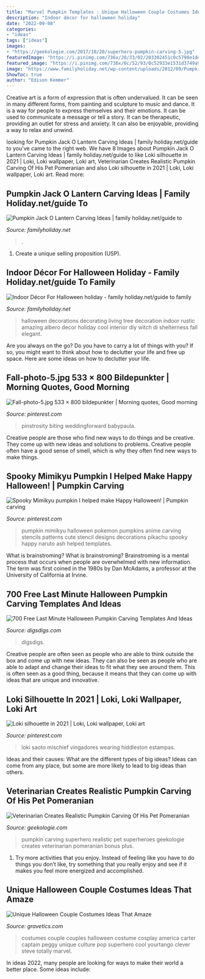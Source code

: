 ```yaml
---
title: "Marvel Pumpkin Templates : Unique Halloween Couple Costumes Ideas That Amaze"
description: "Indoor décor for halloween holiday"
date: "2022-09-08"
categories:
- "ideas"
tags: ["ideas"]
images:
- "https://geekologie.com/2017/10/20/superhero-pumpkin-carving-5.jpg"
featuredImage: "https://i.pinimg.com/736x/20/33/02/203302451c0c5798e1dd806f9aad908c.jpg"
featured_image: "https://i.pinimg.com/736x/0c/52/93/0c52933e1531d3749a9ed815eebec8c5--make-happy-pumpkins.jpg"
image: "https://www.familyholiday.net/wp-content/uploads/2012/09/Pumpkin_-Jack_-O_-Lantern-_Carving-_Ideas__09.jpg"
ShowToc: true
author: "Edison Kemmer"
---
```



Creative art is a form of expression that is often undervalued. It can be seen in many different forms, from painting and sculpture to music and dance. It is a way for people to express themselves and their emotions. It can be used to communicate a message or tell a story. It can be therapeutic, providing an outlet for stress and anxiety. It can also be enjoyable, providing a way to relax and unwind.

	

		
looking for Pumpkin Jack O Lantern Carving Ideas | family holiday.net/guide to you've came to the right web. We have 8 Images about Pumpkin Jack O Lantern Carving Ideas | family holiday.net/guide to like Loki silhouette in 2021 | Loki, Loki wallpaper, Loki art, Veterinarian Creates Realistic Pumpkin Carving Of His Pet Pomeranian and also Loki silhouette in 2021 | Loki, Loki wallpaper, Loki art. Read more:
		
    
## Pumpkin Jack O Lantern Carving Ideas | Family Holiday.net/guide To

<img loading=lazy src="https://www.familyholiday.net/wp-content/uploads/2012/09/Pumpkin_-Jack_-O_-Lantern-_Carving-_Ideas__09.jpg" onerror="this.onerror=null;this.src='https://tse1.mm.bing.net/th?id=OIP.tDZINiL6DPtYYhzbTjAslgHaJ4&amp;pid=15.1';" alt="Pumpkin Jack O Lantern Carving Ideas | family holiday.net/guide to">

_Source: familyholiday.net_

>. 

	

1. Create a unique selling proposition (USP).

    
## Indoor Décor For Halloween Holiday - Family Holiday.net/guide To Family

<img loading=lazy src="http://www.familyholiday.net/wp-content/uploads/2011/10/6-halloween-decorating_-.jpg" onerror="this.onerror=null;this.src='https://tse4.mm.bing.net/th?id=OIP.5WccaeAX4BdgnUMyfYkQwwHaJ4&amp;pid=15.1';" alt="Indoor Décor For Halloween holiday - family holiday.net/guide to family">

_Source: familyholiday.net_

>halloween decorations decorating living tree decoration indoor rustic amazing albero decor holiday cool interior diy witch di shelterness fall elegant. 

	

Are you always on the go? Do you have to carry a lot of things with you? If so, you might want to think about how to declutter your life and free up space. Here are some ideas on how to declutter your life.

    
## Fall-photo-5.jpg 533 × 800 Bildepunkter | Morning Quotes, Good Morning

<img loading=lazy src="https://i.pinimg.com/736x/20/33/02/203302451c0c5798e1dd806f9aad908c.jpg" onerror="this.onerror=null;this.src='https://tse3.mm.bing.net/th?id=OIP.-iBrL9v6_cUinyead69xTwAAAA&amp;pid=15.1';" alt="Fall-photo-5.jpg 533 × 800 bildepunkter | Morning quotes, Good morning">

_Source: pinterest.com_

>pinstrosity biting weddingforward babypaula. 

	

Creative people are those who find new ways to do things and be creative. They come up with new ideas and solutions to problems. Creative people often have a good sense of smell, which is why they often find new ways to make things.

    
## Spooky Mimikyu Pumpkin I Helped Make Happy Halloween! | Pumpkin Carving

<img loading=lazy src="https://i.pinimg.com/736x/0c/52/93/0c52933e1531d3749a9ed815eebec8c5--make-happy-pumpkins.jpg" onerror="this.onerror=null;this.src='https://tse1.mm.bing.net/th?id=OIP.prGS_GE6m00pfc_02JuBxwDhEs&amp;pid=15.1';" alt="Spooky Mimikyu pumpkin I helped make Happy Halloween! | Pumpkin carving">

_Source: pinterest.com_

>pumpkin mimikyu halloween pokemon pumpkins anime carving stencils patterns cute stencil designs decorations pikachu spooky happy naruto ash helped templates. 

	

What is brainstroming?
What is brainstroming? Brainstroming is a mental process that occurs when people are overwhelmed with new information. The term was first coined in the 1980s by Dan McAdams, a professor at the University of California at Irvine.

    
## 700 Free Last Minute Halloween Pumpkin Carving Templates And Ideas

<img loading=lazy src="https://www.digsdigs.com/photos/2011/10/700-free-last-minute-halloween-pumpkin-carving-templates-and-ideas-3.jpg" onerror="this.onerror=null;this.src='https://tse1.mm.bing.net/th?id=OIP.eiFtKPZGbfLTyt7097DLUwHaLH&amp;pid=15.1';" alt="700 Free Last Minute Halloween Pumpkin Carving Templates And Ideas">

_Source: digsdigs.com_

>digsdigs. 

	

Creative people are often seen as people who are able to think outside the box and come up with new ideas. They can also be seen as people who are able to adapt and change their ideas to fit what they see around them. This is often seen as a good thing, because it means that they can come up with ideas that are unique and innovative.

    
## Loki Silhouette In 2021 | Loki, Loki Wallpaper, Loki Art

<img loading=lazy src="https://i.pinimg.com/736x/e1/4f/b8/e14fb8446c8e1476c4bafc4155fbd4c1.jpg" onerror="this.onerror=null;this.src='https://tse3.mm.bing.net/th?id=OIP.TtxPP9fjodKn3TkHvHVUmwHaKQ&amp;pid=15.1';" alt="Loki silhouette in 2021 | Loki, Loki wallpaper, Loki art">

_Source: pinterest.com_

>loki saoto mischief vingadores wearing hiddleston estampas. 

	

Ideas and their causes: What are the different types of big ideas?
Ideas can come from any place, but some are more likely to lead to big ideas than others.

    
## Veterinarian Creates Realistic Pumpkin Carving Of His Pet Pomeranian

<img loading=lazy src="https://geekologie.com/2017/10/20/superhero-pumpkin-carving-5.jpg" onerror="this.onerror=null;this.src='https://tse3.mm.bing.net/th?id=OIP.NelrMHmPz1vMS63GfLNlVwHaGK&amp;pid=15.1';" alt="Veterinarian Creates Realistic Pumpkin Carving Of His Pet Pomeranian">

_Source: geekologie.com_

>pumpkin carving superhero realistic pet superheroes geekologie creates veterinarian pomeranian bonus plus. 

	

1. Try more activities that you enjoy. Instead of feeling like you have to do things you don’t like, try something that you really enjoy and see if it makes you feel more energized and accomplished. 

    
## Unique Halloween Couple Costumes Ideas That Amaze

<img loading=lazy src="https://www.gravetics.com/wp-content/uploads/2017/07/Amazing-ideas-from-pop-culture.jpg" onerror="this.onerror=null;this.src='https://tse3.mm.bing.net/th?id=OIP.epI5YBHAnTFlnEQrgD8eXwHaLL&amp;pid=15.1';" alt="Unique Halloween Couple Costumes Ideas That Amaze">

_Source: gravetics.com_

>costumes couple couples halloween costume cosplay america carter captain peggy unique culture pop superhero cool yourtango clever steve totally marvel. 

	

In ideas 2022, many people are looking for ways to make their world a better place. Some ideas include:

